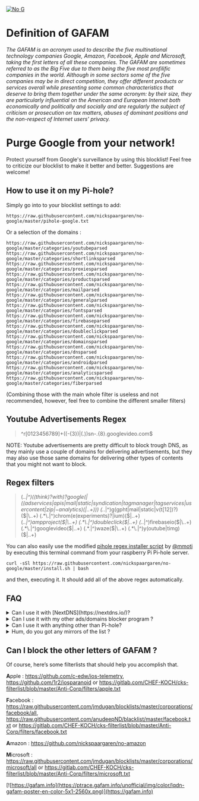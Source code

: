 [![No G](https://raw.githubusercontent.com/nickspaargaren/pihole-google/master/GAFAMSPLATTEXTNOGgit.png)](https://github.com/nickspaargaren/no-google)

# Definition of GAFAM
*The GAFAM is an acronym used to describe the five multinational technology companies Google, Amazon, Facebook, Apple and Microsoft, taking the first letters of all these companies. The GAFAM are sometimes referred to as the Big Five due to them being the five most profilific companies in the world. Although in some sectors some of the five companies may be in direct competition, they offer different products or services overall while presenting some common characteristics that deserve to bring them together under the same acronym: by their size, they are particularly influential on the American and European Internet both economically and politically and socially and are regularly the subject of criticism or prosecution on tax matters, abuses of dominant positions and the non-respect of Internet users' privacy.*

# Purge Google from your network!

Protect yourself from Google's surveillance by using this blocklist! Feel free to criticize our blocklist to make it better and better. Suggestions are welcome!

## How to use it on my Pi-hole?
Simply go into to your blocklist settings to add:
```
https://raw.githubusercontent.com/nickspaargaren/no-google/master/pihole-google.txt
```
Or a selection of the domains :
```
https://raw.githubusercontent.com/nickspaargaren/no-google/master/categories/youtubeparsed
https://raw.githubusercontent.com/nickspaargaren/no-google/master/categories/shortlinksparsed
https://raw.githubusercontent.com/nickspaargaren/no-google/master/categories/proxiesparsed
https://raw.githubusercontent.com/nickspaargaren/no-google/master/categories/productsparsed
https://raw.githubusercontent.com/nickspaargaren/no-google/master/categories/mailparsed
https://raw.githubusercontent.com/nickspaargaren/no-google/master/categories/generalparsed
https://raw.githubusercontent.com/nickspaargaren/no-google/master/categories/fontsparsed
https://raw.githubusercontent.com/nickspaargaren/no-google/master/categories/firebaseparsed
https://raw.githubusercontent.com/nickspaargaren/no-google/master/categories/doubleclickparsed
https://raw.githubusercontent.com/nickspaargaren/no-google/master/categories/domainsparsed
https://raw.githubusercontent.com/nickspaargaren/no-google/master/categories/dnsparsed
https://raw.githubusercontent.com/nickspaargaren/no-google/master/categories/androidparsed
https://raw.githubusercontent.com/nickspaargaren/no-google/master/categories/analyticsparsed
https://raw.githubusercontent.com/nickspaargaren/no-google/master/categories/fiberparsed
```

(Combining those with the main whole filter is useless and not recommended, however, feel free to combine the different smaller filters)


## Youtube Advertisements Regex
>^r[0123456789]+((-{3})|(\.))sn-.{8}\.googlevideo\.com$

NOTE: Youtube advertisements are pretty difficult to block trough DNS, as they mainly use a couple of domains for delivering advertisements, but they may also use those same domains for delivering other types of contents that you might not want to block.

## Regex filters
>(.*\.|^)((think)?with)?google($|((adservices|apis|mail|static|syndication|tagmanager|tagservices|usercontent|zip|-analytics)($|\..+)))
>(.*\.|^)g(gpht|mail|static|v(t[12])?)($|\..+)
>(.*\.|^)chrom(e(experiments)?|ium)($|\..+)
>(.*\.|^)ampproject($|\..+)
>(.*\.|^)doubleclick($|\..+)
>(.*\.|^)firebaseio($|\..+)
>(.*\.|^)googlevideo($|\..+)
>(.*\.|^)waze($|\..+)
>(.*\.|^)y(outube|timg)($|\..+)

You can also easily use the modified [pihole regex installer script](https://github.com/mmotti/pihole-regex) by [@mmoti](https://github.com/mmotti) by executing this terminal command from your raspberry Pi Pi-hole server.
```
curl -sSl https://raw.githubusercontent.com/nickspaargaren/no-google/master/install.sh | bash
```
and then, executing it. It should add all of the above regex automatically.


## FAQ

<details>
  <summary>Can I use it with [NextDNS](https://nextdns.io/)?</summary>
  <p>Yep ! It is available in their selection of domains list, labeled as ¨No Google¨. NextDNS is using the wildcard-domains format, so you will have to manually wishlist some specific services, as it will block everything Google related.</p>
</details>

<details>
  <summary>Can I use it with my other ads/domains blocker program ?</summary>
  <p>Surely! If it does indeed support the host or domains type of filters. Import it manually, or [click on this link](https://subscribe.adblockplus.org/?location=https://raw.githubusercontent.com/nickspaargaren/no-google/master/google-domains&title=no-google) if you are using a web browser extension.</p>
</details>

<details>
  <summary>Can I use it with anything other than Pi-hole?</summary>
  <p>Sure thing, the No Google list is declined into multiples formats types, as an host format, domains/urls format and a wildcard format.</p>
</details>

<details>
  <summary>Hum, do you got any mirrors of the list ?</summary>
  <p>Yes indeed, We have a GitLab host mirror of the repo available at this address : https://framagit.org/PoorPocketsMcNewHold/no-google
Note that the main filter is being worked here, so, updates and modifications on the Gitlab source will have to be updated manually.
Otherwise, if you do prefer to use Gitlab, feel free to use it, and even contribute to our list there instead!</p>
</details>

## Can I block the other letters of GAFAM ?
Of course, here’s some filterlists that should help you accomplish that.

**A**pple : https://github.com/c-edw/ios-telemetry, https://github.com/1r2/iosparanoid or https://gitlab.com/CHEF-KOCH/cks-filterlist/blob/master/Anti-Corp/filters/apple.txt

**F**acebook : https://raw.githubusercontent.com/jmdugan/blocklists/master/corporations/facebook/all, https://raw.githubusercontent.com/anudeepND/blacklist/master/facebook.txt or https://gitlab.com/CHEF-KOCH/cks-filterlist/blob/master/Anti-Corp/filters/facebook.txt

**A**mazon : https://github.com/nickspaargaren/no-amazon

**M**icrosoft : https://raw.githubusercontent.com/jmdugan/blocklists/master/corporations/microsoft/all or https://gitlab.com/CHEF-KOCH/cks-filterlist/blob/master/Anti-Corp/filters/microsoft.txt

[![https://gafam.info](https://ptrace.gafam.info/unofficial/img/color/lqdn-gafam-poster-en-color-5x1-2560x.png)](https://gafam.info)
